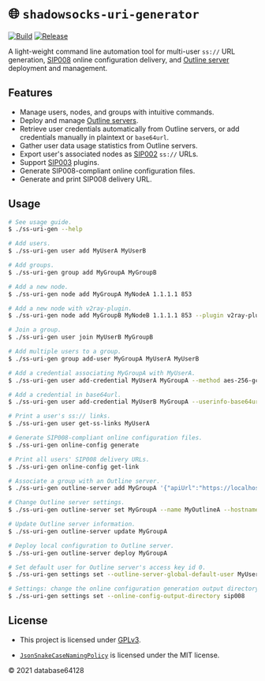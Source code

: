 # 🌐 `shadowsocks-uri-generator`

[![Build](https://github.com/database64128/shadowsocks-uri-generator/workflows/Build/badge.svg)](https://github.com/database64128/shadowsocks-uri-generator/actions?query=workflow%3ABuild)
[![Release](https://github.com/database64128/shadowsocks-uri-generator/workflows/Release/badge.svg)](https://github.com/database64128/shadowsocks-uri-generator/actions?query=workflow%3ARelease)

A light-weight command line automation tool for multi-user `ss://` URL generation, [SIP008](https://github.com/shadowsocks/shadowsocks-org/issues/89) online configuration delivery, and [Outline server](https://github.com/Jigsaw-Code/outline-server) deployment and management.

## Features

- Manage users, nodes, and groups with intuitive commands.
- Deploy and manage [Outline servers](https://github.com/Jigsaw-Code/outline-server).
- Retrieve user credentials automatically from Outline servers, or add credentials manually in plaintext or `base64url`.
- Gather user data usage statistics from Outline servers.
- Export user's associated nodes as [SIP002](https://shadowsocks.org/en/spec/SIP002-URI-Scheme.html) `ss://` URLs.
- Support [SIP003](https://shadowsocks.org/en/spec/Plugin.html) plugins.
- Generate SIP008-compliant online configuration files.
- Generate and print SIP008 delivery URL.

## Usage

```bash
# See usage guide.
$ ./ss-uri-gen --help

# Add users.
$ ./ss-uri-gen user add MyUserA MyUserB

# Add groups.
$ ./ss-uri-gen group add MyGroupA MyGroupB

# Add a new node.
$ ./ss-uri-gen node add MyGroupA MyNodeA 1.1.1.1 853

# Add a new node with v2ray-plugin.
$ ./ss-uri-gen node add MyGroupB MyNodeB 1.1.1.1 853 --plugin v2ray-plugin --plugin-opts "tls;host=cloudflare-dns.com"

# Join a group.
$ ./ss-uri-gen user join MyUserB MyGroupB

# Add multiple users to a group.
$ ./ss-uri-gen group add-user MyGroupA MyUserA MyUserB

# Add a credential associating MyGroupA with MyUserA.
$ ./ss-uri-gen user add-credential MyUserA MyGroupA --method aes-256-gcm --password MyPassword

# Add a credential in base64url.
$ ./ss-uri-gen user add-credential MyUserB MyGroupA --userinfo-base64url eGNoYWNoYTIwLWlldGYtcG9seTEzMDU6TXlQYXNzd29yZA

# Print a user's ss:// links.
$ ./ss-uri-gen user get-ss-links MyUserA

# Generate SIP008-compliant online configuration files.
$ ./ss-uri-gen online-config generate

# Print all users' SIP008 delivery URLs.
$ ./ss-uri-gen online-config get-link

# Associate a group with an Outline server.
$ ./ss-uri-gen outline-server add MyGroupA '{"apiUrl":"https://localhost/example","certSha256":"EXAMPLE"}'

# Change Outline server settings.
$ ./ss-uri-gen outline-server set MyGroupA --name MyOutlineA --hostname github.com --metrics true

# Update Outline server information.
$ ./ss-uri-gen outline-server update MyGroupA

# Deploy local configuration to Outline server.
$ ./ss-uri-gen outline-server deploy MyGroupA

# Set default user for Outline server's access key id 0.
$ ./ss-uri-gen settings set --outline-server-global-default-user MyUserA

# Settings: change the online configuration generation output directory to 'sip008'.
$ ./ss-uri-gen settings set --online-config-output-directory sip008
```

## License

- This project is licensed under [GPLv3](LICENSE).

- [`JsonSnakeCaseNamingPolicy`](https://github.com/dotnet/corefx/pull/40003) is licensed under the MIT license.

© 2021 database64128
